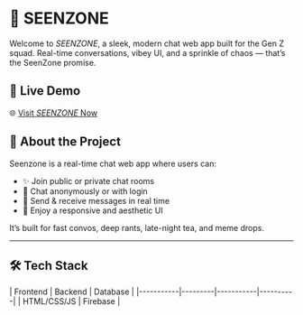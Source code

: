 # 💬 SEENZONE

Welcome to *SEENZONE*, a sleek, modern chat web app built for the Gen Z squad. Real-time conversations, vibey UI, and a sprinkle of chaos — that’s the SeenZone promise.

## 🚀 Live Demo

🌐 [Visit *SEENZONE* Now](https://yesiampushkar.github.io/seenzone/)

## 🧠 About the Project

Seenzone is a real-time chat web app where users can:
- ✨ Join public or private chat rooms  
- 🔐 Chat anonymously or with login  
- 💬 Send & receive messages in real time  
- 📱 Enjoy a responsive and aesthetic UI  

It’s built for fast convos, deep rants, late-night tea, and meme drops.

---

## 🛠️ Tech Stack

| Frontend  | Backend | Database |
|-----------|---------|-----------|----------|
| HTML/CSS/JS | Firebase |



